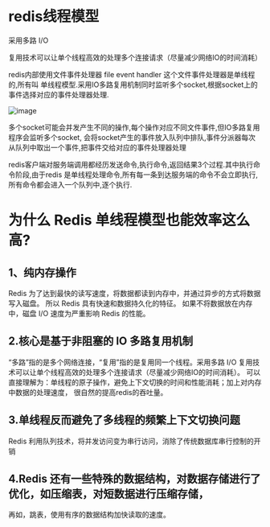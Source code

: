 # redis线程模型

采用多路 I/O 

 复用技术可以让单个线程高效的处理多个连接请求（尽量减少网络IO的时间消耗）

redis内部使用文件事件处理器 file event handler 这个文件事件处理器是单线程的,所有叫
单线程模型.采用IO多路复用机制同时监听多个socket,根据socket上的事件选择对应的事件处理器处理.

![image](https://github.com/williamzhang11/fastArchDegin/blob/master/src/main/java/com/xiu/fastarchdegin/kafka/image/redisthread.png)


多个socket可能会并发产生不同的操作,每个操作对应不同文件事件,但IO多路复用程序会监听多个socket,
会将socket产生的事件放入队列中排队,事件分派器每次从队列中取出一个事件,把事件交给对应的事件处理器处理

redis客户端对服务端调用都经历发送命令,执行命令,返回结果3个过程.其中执行命令阶段,由于redis
是单线程处理命令,所有每一条到达服务端的命令不会立即执行,所有命令都会进入一个队列中,逐个执行.


# 为什么 Redis 单线程模型也能效率这么高?

## 1、纯内存操作

Redis 为了达到最快的读写速度，将数据都读到内存中，并通过异步的方式将数据写入磁盘。
所以 Redis 具有快速和数据持久化的特征。
如果不将数据放在内存中，磁盘 I/O 速度为严重影响 Redis 的性能。

## 2.核心是基于非阻塞的 IO 多路复用机制

 “多路”指的是多个网络连接，“复用”指的是复用同一个线程。采用多路 I/O 
 复用技术可以让单个线程高效的处理多个连接请求（尽量减少网络IO的时间消耗）。
 可以直接理解为：单线程的原子操作，避免上下文切换的时间和性能消耗；加上对内存中数据的处理速度，
 很自然的提高redis的吞吐量。

## 3.单线程反而避免了多线程的频繁上下文切换问题

Redis 利用队列技术，将并发访问变为串行访问，消除了传统数据库串行控制的开销

## 4.Redis 还有一些特殊的数据结构，对数据存储进行了优化，如压缩表，对短数据进行压缩存储，
再如，跳表，使用有序的数据结构加快读取的速度。













